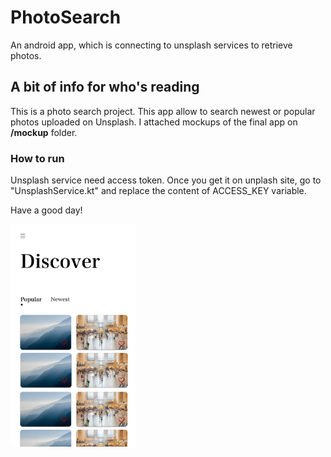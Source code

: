 # PhotoSearch

An android app, which is connecting to unsplash services to retrieve photos.

## A bit of info for who's reading

This is a photo search project. This app allow to search newest or popular photos uploaded on Unsplash.
I attached mockups of the final app on **/mockup** folder.

### How to run

Unsplash service need access token. Once you get it on unplash site, go to "UnsplashService.kt" and replace the content of ACCESS_KEY variable.

Have a good day!

<img src="https://github.com/federicoviceconti/PhotoSearch/blob/master/mockup/home_page-1.png" alt="mockup home page 1" width="200">
